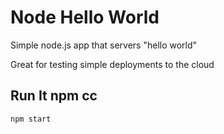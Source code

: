 # Node Hello World

Simple node.js app that servers "hello world"

Great for testing simple deployments to the cloud

## Run It npm  cc

`npm start`
